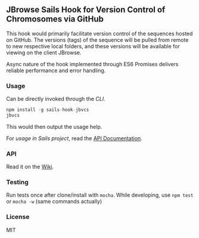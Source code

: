 ## JBrowse Sails Hook for Version Control of Chromosomes via GitHub

This hook would primarily facilitate version control of the sequences hosted on GitHub. The versions (tags) of the sequence will be pulled from remote to new respective local folders, and these versions will be available for viewing on the client JBrowse. 

Async nature of the hook implemented through ES6 Promises delivers reliable performance and error handling. 

### Usage

Can be directly invoked through the _CLI_.  

```javascript
npm install -g sails-hook-jbvcs
jbvcs
```
This would then output the usage help.

For _usage in Sails project_, read the [API Documentation](../../wiki).

### API

Read it on the [Wiki](../../wiki).

### Testing
Run tests once after clone/install with ```mocha```.
While developing, use ```npm test``` or ```mocha -w``` (same commands actually)

### License
MIT